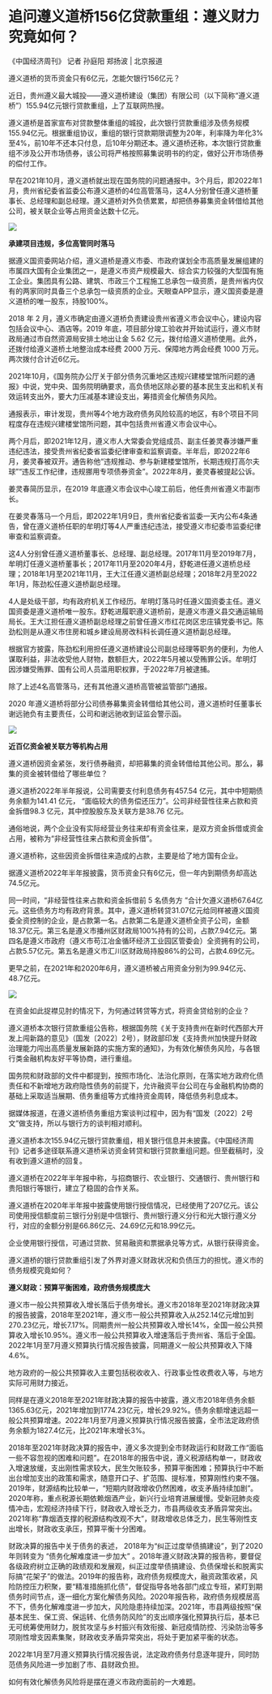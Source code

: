 # 追问遵义道桥156亿贷款重组：遵义财力究竟如何？

《中国经济周刊》 记者 孙庭阳 郑扬波 | 北京报道

遵义道桥的货币资金只有6亿元，怎能欠银行156亿元？

近日，贵州遵义最大城投——遵义道桥建设（集团）有限公司（以下简称“遵义道桥”）155.94亿元银行贷款重组，上了互联网热搜。

遵义道桥是首家宣布对贷款整体重组的城投，此次银行贷款重组涉及债务规模155.94亿元。根据重组协议，重组的银行贷款期限调整为20年，利率降为年化3%至4%，前10年不还本只付息，后10年分期还本。遵义道桥还称，本次银行贷款重组不涉及公开市场债券，该公司将严格按照募集说明书的约定，做好公开市场债券的偿付工作。

早在2021年10月，遵义道桥就出现在国务院的问题通报中。3个月后，即2022年1月，贵州省纪委省监委公布遵义道桥的4位高管落马，这4人分别曾任遵义道桥董事长、总经理和副总经理。遵义道桥对外负债累累，却把债券募集资金转借给其他公司，被关联企业等占用资金达数十亿元。

![](https://inews.gtimg.com/newsapp_bt/0/15609028718/1000)

**承建项目违规，多位高管同时落马**

据遵义国资委网站介绍，遵义道桥是遵义市委、市政府谋划全市高质量发展组建的市属四大国有企业集团之一，是遵义市资产规模最大、综合实力较强的大型国有施工企业。集团具有公路、建筑、市政三个工程施工总承包一级资质，是贵州省内仅有的两家同时具备三个总承包一级资质的企业。天眼查APP显示，遵义国资委是遵义道桥的唯一股东，持股100%。

2018 年 2 月，遵义市确定由遵义道桥负责建设贵州省遵义市会议中心，建设内容包括会议中心、酒店等。2019
年底，项目部分竣工验收并开始试运行，遵义市财政局通过市自然资源局安排土地出让金 5.62 亿元，拨付给遵义道桥使用。此外，还拨付给遵义道桥土地整治成本经费
2000 万元、保障地方两会经费 1000 万元。两次拨付合计近6亿元。

2021年10月，《国务院办公厅关于部分债务沉重地区违规兴建楼堂馆所问题的通报》中说，党中央、国务院明确要求，高负债地区除必要的基本民生支出和机关有效运转支出外，要大力压减基本建设支出，筹措资金化解债务风险。

通报表示，审计发现，贵州等4个地方政府债务风险较高的地区，有8个项目不同程度存在违规兴建楼堂馆所问题，其中包括贵州省遵义市会议中心。

两个月后，即2021年12月，遵义市人大常委会党组成员、副主任姜灵春涉嫌严重违纪违法，接受贵州省纪委省监委纪律审查和监察调查。半年后，即2022年6月，姜灵春被双开。通告称他“违规推动、参与新建楼堂馆所，长期违规打高尔夫球”“违反工作纪律，违规挪用专项债券资金”。2022年8月，姜灵春被提起公诉。

姜灵春简历显示，在2019 年底遵义市会议中心竣工前后，他任贵州省遵义市副市长。

在姜灵春落马一个月后，即2022年1月9日，贵州省纪委省监委一天内公布4条通告，曾在遵义道桥任职的牟明灯等4人严重违纪违法，接受遵义市纪委市监委纪律审查和监察调查。

这4人分别曾任遵义道桥董事长、总经理、副总经理。2017年11月至2019年7月，牟明灯任遵义道桥董事长；2017年11月至2020年4月，舒乾进任遵义道桥总经理；2018年1月至2021年11月，王大江任遵义道桥副总经理；2018年2月至2022年1月，陈劲松任遵义道桥副总经理。

4人是处级干部，均有政府机关工作经历。牟明灯落马时任遵义国资委主任。遵义国资委是遵义道桥唯一股东。舒乾进履职遵义道桥前，是遵义市遵义县交通运输局局长。王大江担任遵义道桥副总经理之前曾任遵义市红花岗区忠庄镇党委书记。陈劲松则是从遵义市住房和城乡建设局房改科科长调任遵义道桥副总经理。

根据官方披露，陈劲松利用担任遵义道桥建设公司副总经理等职务的便利，为他人谋取利益，非法收受他人财物，数额巨大，2022年5月被以受贿罪公诉。牟明灯因涉嫌受贿罪、国有公司人员滥用职权罪，于2022年7月被逮捕。

除了上述4名高管落马，还有其他遵义道桥高管被监管部门通报。

2020 年遵义道桥将部分公司债券募集资金转借给其他公司，遵义道桥时任董事长谢远驰负有主要责任，公司和谢远驰收到证监会警示函。

![](https://inews.gtimg.com/newsapp_bt/0/15609028725/1000)

**近百亿资金被关联方等机构占用**

遵义道桥因资金紧张，发行债券融资，却把募集的资金转借给其他公司。那么，募集的资金被转借给了哪些单位？

遵义道桥2022年半年报说，公司需要支付利息债务有457.54 亿元，其中中短期债务余额为141.41 亿元，
“面临较大的债务偿还压力”。公司非经营性往来占款和资金拆借98.3 亿元，其中控股股东及关联方是38.76 亿元。

通俗地说，两个企业没有实际经营业务往来却有资金往来，是双方资金拆借或资金占用，被称为“非经营性往来占款和资金拆借”。

遵义道桥称，这些因资金拆借往来造成的占款，主要是给了地方国有企业。

据遵义道桥2022年半年报披露，货币资金只有6亿元，但一年内到期债务却高达74.5亿元。

同一时间，“非经营性往来占款和资金拆借前 5 名债务方
”合计欠遵义道桥67.64亿元。这些债务方均有政府背景。其中，遵义道桥转贷31.07亿元给同样被遵义国资委全资控制的企业，是占款第一名。占款第二名是遵义道桥全资子公司，金额18.37亿元。第三名是遵义市播州区财政局100%持有的公司，占款7.94亿元。第四名是遵义市政府（遵义市苟江冶金循环经济工业园区管委会）全资拥有的公司，占款5.57亿元。第五名是遵义市汇川区财政局持股86%的公司，占款4.69亿元。

更早之前，在2021年和2020年6月，遵义道桥被占用资金分别为99.94亿元、48.7亿元。

![](https://inews.gtimg.com/newsapp_bt/0/15609028728/1000)

在资金如此捉襟见肘的情况下，为何通过转贷等方式，将资金贷给别的企业？

遵义道桥本次银行贷款重组公告称，根据国务院《关于支持贵州在新时代西部大开发上闯新路的意见》（国发〔2022〕2号），财政部印发《支持贵州加快提升财政治理能力闯出高质量发展新路的实施方案的通知》，为有效化解债务风险，与各银行类金融机构友好平等协商，进行重组。

国务院和财政部的文件中都提到，按照市场化、法治化原则，在落实地方政府化债责任和不新增地方政府隐性债务的前提下，允许融资平台公司在与金融机构协商的基础上采取适当展期、债务重组等方式维持资金周转，降低债务利息成本。

据媒体报道，在遵义道桥债务重组方案谈判过程中，因为有“国发〔2022〕2号文”做支持，所以与银行方的谈判相对顺利。

遵义道桥本次155.94亿元银行贷款重组，相关银行信息并未披露。《中国经济周刊》记者多途径联系遵义道桥采访资金转贷和银行贷款重组问题。但至截稿时，没有收到遵义道桥的回复。

遵义道桥在2022年半年报中称，与招商银行、农业银行、交通银行、贵州银行和贵阳银行等银行，建立了稳固的合作关系。

遵义道桥在2020年半年报中披露使用银行授信情况，已经使用了207亿元。该公司使用授信额度前三银行分别是中信银行、贵州银行遵义分行和光大银行遵义分行，对应的金额分别是66.86亿元、24.69亿元和18.99亿元。

企业使用银行授信，可通过贷款、贸易融资和票据承兑等方式，从银行获得资金。

遵义道桥的银行贷款重组引发了外界对遵义财政状况和负债压力的担忧。遵义市的债务规模究竟如何？

**遵义财政：预算平衡困难，政府债务规模庞大**

遵义市一般公共预算收入增长落后于债务增长。遵义市2018年至2021年财政决算的报告披露，2018年至2021年，遵义市一般公共预算收入从252.14亿元增加到270.23亿元，增长7.17%。同期贵州一般公共预算收入增长14%，全国一般公共预算收入增长10.95%。遵义市一般公共预算收入增速落后于贵州省、落后于全国。2022年1月至7月遵义预算执行情况报告披露，同期遵义一般公共预算收入下降4.6%。

地方政府的一般公共预算收入主要包括税收收入、行政事业性收费收入等，与地方实际可用财力接近。

同样是在遵义2018年至2021年财政决算的报告中披露，遵义市2018年债务余额1365.63亿元，2021年增加到1774.23亿元，增长29.92%。债务余额增速远超一般公共预算增速。2022年1月至7月遵义预算执行情况报告披露，全市法定政府债务余额为1827.4亿元，比2021年末增长3%。

2018年至2021年财政决算的报告中，遵义多次提到全市财政运行和财政工作“面临一些不容忽视的困难和问题”。在2018年的报告中说，遵义税源结构单一，财政收入增速放缓，支出刚性需求较大，民生欠账较多，预算平衡困难；预算执行中不断出台增加支出的政策和需求，随意开口子、扩范围、提标准，预算刚性约束不强。2019年，财源结构比较单一，“短期内财政增收仍然困难，收支矛盾持续加剧”。2020年称，重点税源长期依赖烟酒产业，新兴行业培育进展缓慢。受新冠肺炎疫情冲击，宏观经济持续下行，财政收入增长乏力，市县两级收支矛盾异常突出。2021年称“靠烟酒支撑的税源结构改观不大”，财政增收总体乏力，民生等刚性支出增长，财政收支承压，预算平衡十分困难。

财政决算的报告中关于债务的表述， 2018年为“纠正过度举债搞建设”，到了2020年则转变为 “债务化解难度进一步加大”
。2018年遵义财政决算的报告称，要督促各级政府树立正确的政绩观和发展观，纠正过度举债搞建设、负债保增长和脱离实际搞“花架子”的做法。2019年的报告称，政府债务规模庞大，融资政策收紧，风险防控压力积聚，要“精准措施抓化债”，督促指导各地各部门成立专班，紧盯到期债务时间节点，逐一细化方案化解债务风险。2020年报告称，政府债务规模居高不下，债务化解难度进一步加大，风险隐患持续加深。2021年，市县两级按照“保基本民生、保工资、保运转、化债务防风险”的支出顺序强化预算执行后，基本已无可统筹使用财力，脱贫攻坚与乡村振兴有效衔接、新冠疫情防控、污染防治等多项刚性增支因素集聚，财政收支矛盾异常突出，将处于更加紧平衡的状态。

2022年1月至7月遵义预算执行情况报告说，法定政府债务付息逐年提升，同时防范债务风险进一步加剧了市、县财政负担。

如何有效化解债务风险将是摆在遵义市政府面前的一大难题。

